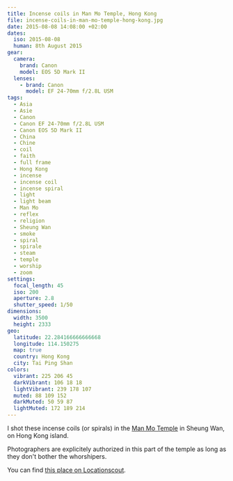 ```yaml
---
title: Incense coils in Man Mo Temple, Hong Kong
file: incense-coils-in-man-mo-temple-hong-kong.jpg
date: 2015-08-08 14:08:00 +02:00
dates:
  iso: 2015-08-08
  human: 8th August 2015
gear:
  camera:
    brand: Canon
    model: EOS 5D Mark II
  lenses:
    - brand: Canon
      model: EF 24-70mm f/2.8L USM
tags:
  - Asia
  - Asie
  - Canon
  - Canon EF 24-70mm f/2.8L USM
  - Canon EOS 5D Mark II
  - China
  - Chine
  - coil
  - faith
  - full frame
  - Hong Kong
  - incense
  - incense coil
  - incense spiral
  - light
  - light beam
  - Man Mo
  - reflex
  - religion
  - Sheung Wan
  - smoke
  - spiral
  - spirale
  - steam
  - temple
  - worship
  - zoom
settings:
  focal_length: 45
  iso: 200
  aperture: 2.8
  shutter_speed: 1/50
dimensions:
  width: 3500
  height: 2333
geo:
  latitude: 22.284166666666668
  longitude: 114.150275
  map: true
  country: Hong Kong
  city: Tai Ping Shan
colors:
  vibrant: 225 206 45
  darkVibrant: 106 18 18
  lightVibrant: 239 178 107
  muted: 88 109 152
  darkMuted: 50 59 87
  lightMuted: 172 189 214
---
```


I shot these incense coils (or spirals) in the <a href="http://www.discoverhongkong.com/us/see-do/culture-heritage/chinese-temples/man-mo-temple.jsp">Man Mo Temple</a> in Sheung Wan, on Hong Kong island.

Photographers are explicitely authorized in this part of the temple as long as they don't bother the whorshipers.

You can find <a href="http://www.locationscout.net/hong-kong/1603-man-mo-temple-in-sheung-wan-on-hong-kong-island">this place on Locationscout</a>.
